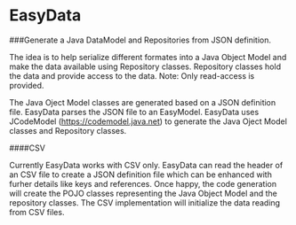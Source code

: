 # EasyData
###Generate a Java DataModel and Repositories from JSON definition.

The idea is to help serialize different formates into a Java Object Model and make the data available using Repository classes. Repository classes hold the data and provide access to the data. Note: Only read-access is provided.

The Java Oject Model classes are generated based on a JSON definition file. EasyData parses the JSON file to an EasyModel. EasyData uses JCodeModel (https://codemodel.java.net) to generate the Java Oject Model classes and Repository classes. 

####CSV

Currently EasyData works with CSV only. EasyData can read the header of an CSV file to create a JSON definition file which can be enhanced with furher details like keys and references. Once happy, the code generation will create the POJO classes representing the Java Object Model and the repository classes. The CSV implementation will initialize the data reading from CSV files. 


